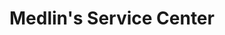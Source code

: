 ---
title: "Medlin's Service Center"
url: /hollister/medlins-service-center/
shop: Autowerkstatt
---